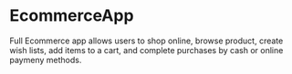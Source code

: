 # EcommerceApp
Full Ecommerce app allows users to shop online, browse product, create wish lists, add items to a cart, and complete purchases by cash or online paymeny methods. 
